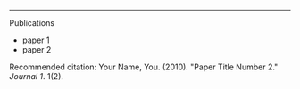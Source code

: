 ---
Publications

- paper 1
- paper 2

Recommended citation: Your Name, You. (2010). "Paper Title Number 2." <i>Journal 1</i>. 1(2).